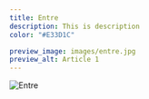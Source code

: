 ```yaml
---
title: Entre
description: This is description
color: "#E33D1C"

preview_image: images/entre.jpg
preview_alt: Article 1
---
```


![Entre](/images/entre.jpg)

